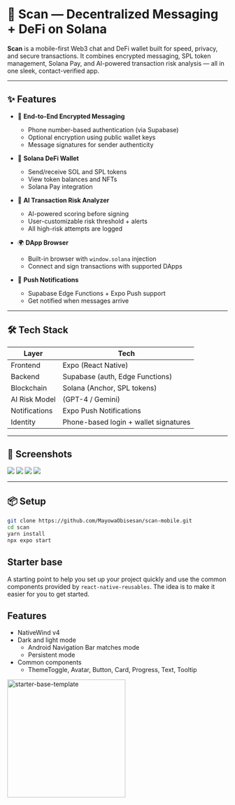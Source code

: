 [//]: # (# SCAN)

[//]: # (Chats are tied to phone number,)

[//]: # (Financial transactions are tied to Wallets.)

[//]: # (The separation of concern on SCAN.)

# 🚀 Scan — Decentralized Messaging + DeFi on Solana

**Scan** is a mobile-first Web3 chat and DeFi wallet built for speed, privacy, and secure transactions. It combines encrypted messaging, SPL token management, Solana Pay, and AI-powered transaction risk analysis — all in one sleek, contact-verified app.

---

## ✨ Features

- 📱 **End-to-End Encrypted Messaging**
    - Phone number-based authentication (via Supabase)
    - Optional encryption using public wallet keys
    - Message signatures for sender authenticity

- 💸 **Solana DeFi Wallet**
    - Send/receive SOL and SPL tokens
    - View token balances and NFTs
    - Solana Pay integration

- 🧠 **AI Transaction Risk Analyzer**
    - AI-powered scoring before signing
    - User-customizable risk threshold + alerts
    - All high-risk attempts are logged

- 🌍 **DApp Browser**
    - Built-in browser with `window.solana` injection
    - Connect and sign transactions with supported DApps

- 🔔 **Push Notifications**
    - Supabase Edge Functions + Expo Push support
    - Get notified when messages arrive

---

## 🛠 Tech Stack

| Layer            | Tech                                  |
|------------------|---------------------------------------|
| Frontend         | Expo (React Native)                   |
| Backend          | Supabase (auth, Edge Functions)       |
| Blockchain       | Solana (Anchor, SPL tokens)           |
| AI Risk Model    | (GPT-4 / Gemini)                      |
| Notifications    | Expo Push Notifications               |
| Identity         | Phone-based login + wallet signatures |

---

## 📸 Screenshots

<img src="publishing/Screenshot_1.jpg"/>
<img src="publishing/Screenshot_2.jpg"/>
<img src="publishing/Screenshot_3.jpg"/>
<img src="publishing/Screenshot_4.jpg"/>


---

## 📦 Setup

```bash
git clone https://github.com/MayowaObisesan/scan-mobile.git
cd scan
yarn install
npx expo start
```

## Starter base

A starting point to help you set up your project quickly and use the common components provided by `react-native-reusables`. The idea is to make it easier for you to get started.

## Features

- NativeWind v4
- Dark and light mode
  - Android Navigation Bar matches mode
  - Persistent mode
- Common components
  - ThemeToggle, Avatar, Button, Card, Progress, Text, Tooltip

<img src="https://github.com/mrzachnugent/react-native-reusables/assets/63797719/42c94108-38a7-498b-9c70-18640420f1bc"
     alt="starter-base-template"
     style="width:270px;" />
